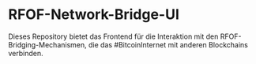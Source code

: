 # RFOF-Network-Bridge-UI
Dieses Repository bietet das Frontend für die Interaktion mit den RFOF-Bridging-Mechanismen, die das #BitcoinInternet mit anderen Blockchains verbinden.
